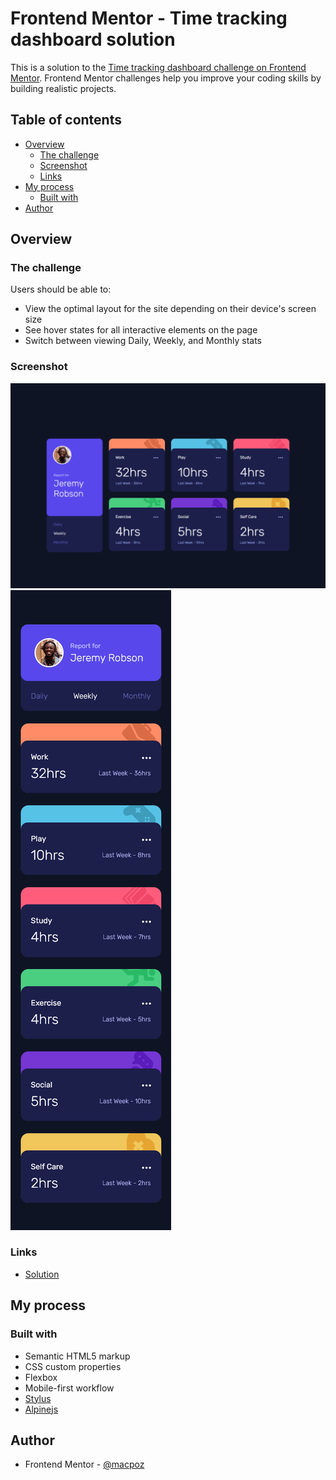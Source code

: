 # Frontend Mentor - Time tracking dashboard solution

This is a solution to the [Time tracking dashboard challenge on Frontend Mentor](https://www.frontendmentor.io/challenges/time-tracking-dashboard-UIQ7167Jw). Frontend Mentor challenges help you improve your coding skills by building realistic projects. 

## Table of contents

- [Overview](#overview)
  - [The challenge](#the-challenge)
  - [Screenshot](#screenshot)
  - [Links](#links)
- [My process](#my-process)
  - [Built with](#built-with)
- [Author](#author)


## Overview

### The challenge

Users should be able to:

- View the optimal layout for the site depending on their device's screen size
- See hover states for all interactive elements on the page
- Switch between viewing Daily, Weekly, and Monthly stats

### Screenshot


![./screenshots/desktop.png](./screenshots/desktop.png)
![./screenshots/mobile.png](./screenshots/mobile.png)

### Links

- [Solution](https://macpoz.github.io/time-tracking-dashboard/)


## My process

### Built with

- Semantic HTML5 markup
- CSS custom properties
- Flexbox
- Mobile-first workflow
- [Stylus](https://stylus-lang.com/)
- [Alpinejs](https://alpinejs.dev/)

## Author

- Frontend Mentor - [@macpoz](https://www.frontendmentor.io/profile/macpoz)
